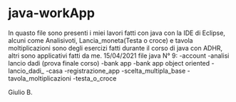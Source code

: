 # java-workApp

In quasto file sono presenti i miei lavori fatti con java con la IDE di Eclipse, alcuni come Analisivoti, Lancia_moneta(Testa o croce)
e tavola moltiplicazioni sono degli esercizi fatti durante il corso di java con ADHR, altri sono applicativi fatti da me.
15/04/2021
file java N° 9:
-account
-analisi lancio dadi (prova finale corso)
-bank app
-bank app object oriented
-lancio_dadi_
-casa
-registrazione_app
-scelta_multipla_base
-tavola_moltiplicazioni
-testa_o_croce

Giulio B.
